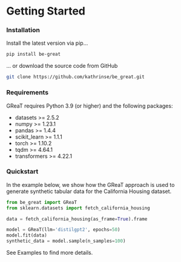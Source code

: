 # Getting Started

### Installation

Install the latest version via pip...

```bash
pip install be-great
```

... or download the source code from GitHub

```bash
git clone https://github.com/kathrinse/be_great.git
```

### Requirements

GReaT requires Python 3.9 (or higher) and the following packages:

- datasets >= 2.5.2
- numpy >= 1.23.1
- pandas >= 1.4.4
- scikit_learn >= 1.1.1
- torch >= 1.10.2
- tqdm >= 4.64.1
- transformers >= 4.22.1


### Quickstart

In the example below, we show how the GReaT approach is used to generate synthetic tabular data for the California Housing dataset.
```python
from be_great import GReaT
from sklearn.datasets import fetch_california_housing

data = fetch_california_housing(as_frame=True).frame

model = GReaT(llm='distilgpt2', epochs=50)
model.fit(data)
synthetic_data = model.sample(n_samples=100)
```

See Examples to find more details.
